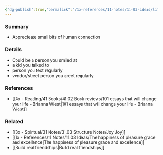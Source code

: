 ```yaml
---
{"dg-publish":true,"permalink":"/1x-references/11-notes/11-03-ideas/little-bits-of-human-connection/","title":"Little bits of human connection"}
---
```



### Summary
- Apprecieate small bits of human connection

### Details
- Could be a person you smiled at
- a kid you talked to
- person you text regularly
- vendor/street person you greet regularly

### References
- [[4x - Reading/41 Books/41.02 Book reviews/101 essays that will change your life - Brianna Wiest\|101 essays that will change your life - Brianna Wiest]]

### Related
- [[3x - Spiritual/31 Notes/31.03 Structure Notes/Joy\|Joy]]
- [[1x - References/11 Notes/11.03 Ideas/The happiness of pleasure grace and excellence\|The happiness of pleasure grace and excellence]]
- [[Build real friendships\|Build real friendships]]